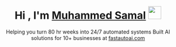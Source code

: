 <h1 align="center">Hi , I'm <a href="https://muhammedsamal.me">Muhammed Samal</a> <img src="https://media.giphy.com/media/hvRJCLFzcasrR4ia7z/giphy.gif" width="35"></h1>

<p align="center">Helping you turn 80 hr weeks into 24/7 automated systems  
Built AI solutions for 10+ businesses at <a href="https://fastautoai.com">fastautoai.com</a></p>
